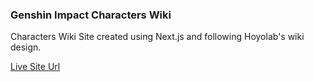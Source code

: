 ### Genshin Impact Characters Wiki

Characters Wiki Site created using Next.js and following Hoyolab's wiki design.

[Live Site Url](https://crissvp.github.io/genshin_characters_wiki/)